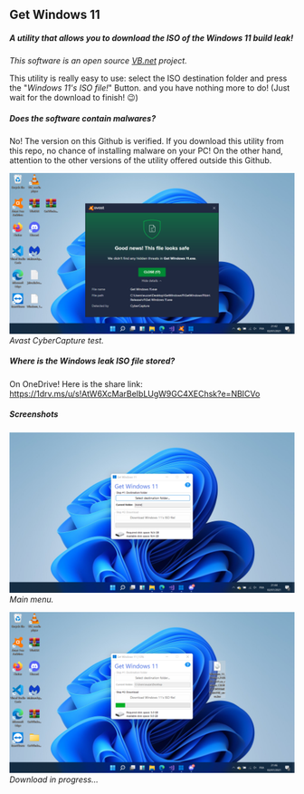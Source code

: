 ## Get Windows 11

##### _A utility that allows you to download the ISO of the Windows 11 build leak!_

_This software is an open source [VB.net](https://en.wikipedia.org/wiki/Visual_Basic_.NET) project._

This utility is really easy to use: select the ISO destination folder and press the "*Windows 11's ISO file!*" Button. and you have nothing more to do! (Just wait for the download to finish! 😉)

##### _Does the software contain malwares?_

No! The version on this Github is verified. If you download this utility from this repo, no chance of installing malware on your PC! On the other hand, attention to the other versions of the utility offered outside this Github.

![Avast CyberCapture test screenshot](https://raw.githubusercontent.com/euzzeud/GetWindows11Utility/main/screenshots/cybercapture_test.png)
*Avast CyberCapture test.*

##### _Where is the Windows leak ISO file stored?_

On OneDrive! Here is the share link: https://1drv.ms/u/s!AtW6XcMarBeIbLUgW9GC4XEChsk?e=NBICVo

##### _Screenshots_

![Main menu screenshot](https://raw.githubusercontent.com/euzzeud/GetWindows11Utility/main/screenshots/main.png)
*Main menu.*

![Download in progress... screenshot](https://raw.githubusercontent.com/euzzeud/GetWindows11Utility/main/screenshots/download.png)
*Download in progress...*
